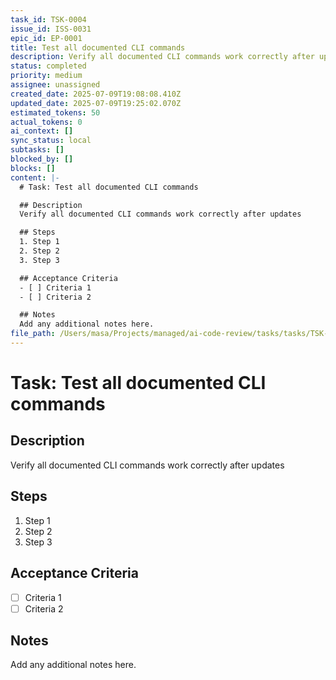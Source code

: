 ```yaml
---
task_id: TSK-0004
issue_id: ISS-0031
epic_id: EP-0001
title: Test all documented CLI commands
description: Verify all documented CLI commands work correctly after updates
status: completed
priority: medium
assignee: unassigned
created_date: 2025-07-09T19:08:08.410Z
updated_date: 2025-07-09T19:25:02.070Z
estimated_tokens: 50
actual_tokens: 0
ai_context: []
sync_status: local
subtasks: []
blocked_by: []
blocks: []
content: |-
  # Task: Test all documented CLI commands

  ## Description
  Verify all documented CLI commands work correctly after updates

  ## Steps
  1. Step 1
  2. Step 2
  3. Step 3

  ## Acceptance Criteria
  - [ ] Criteria 1
  - [ ] Criteria 2

  ## Notes
  Add any additional notes here.
file_path: /Users/masa/Projects/managed/ai-code-review/tasks/tasks/TSK-0004-test-all-documented-cli-commands.md
---
```


# Task: Test all documented CLI commands

## Description
Verify all documented CLI commands work correctly after updates

## Steps
1. Step 1
2. Step 2
3. Step 3

## Acceptance Criteria
- [ ] Criteria 1
- [ ] Criteria 2

## Notes
Add any additional notes here.
